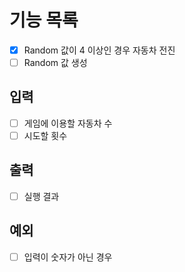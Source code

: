 # 기능 목록
- [x] Random 값이 4 이상인 경우 자동차 전진
- [ ] Random 값 생성

## 입력
- [ ] 게임에 이용할 자동차 수
- [ ] 시도할 횟수

## 출력
- [ ] 실행 결과

## 예외
- [ ] 입력이 숫자가 아닌 경우

